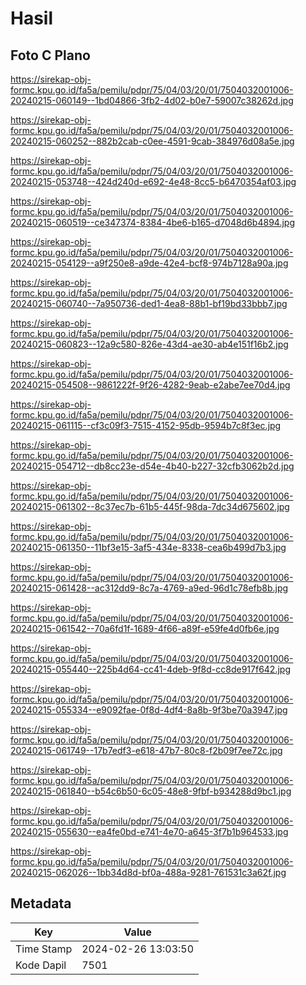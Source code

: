 # Hasil

## Foto C Plano

https://sirekap-obj-formc.kpu.go.id/fa5a/pemilu/pdpr/75/04/03/20/01/7504032001006-20240215-060149--1bd04866-3fb2-4d02-b0e7-59007c38262d.jpg

https://sirekap-obj-formc.kpu.go.id/fa5a/pemilu/pdpr/75/04/03/20/01/7504032001006-20240215-060252--882b2cab-c0ee-4591-9cab-384976d08a5e.jpg

https://sirekap-obj-formc.kpu.go.id/fa5a/pemilu/pdpr/75/04/03/20/01/7504032001006-20240215-053748--424d240d-e692-4e48-8cc5-b6470354af03.jpg

https://sirekap-obj-formc.kpu.go.id/fa5a/pemilu/pdpr/75/04/03/20/01/7504032001006-20240215-060519--ce347374-8384-4be6-b165-d7048d6b4894.jpg

https://sirekap-obj-formc.kpu.go.id/fa5a/pemilu/pdpr/75/04/03/20/01/7504032001006-20240215-054129--a9f250e8-a9de-42e4-bcf8-974b7128a90a.jpg

https://sirekap-obj-formc.kpu.go.id/fa5a/pemilu/pdpr/75/04/03/20/01/7504032001006-20240215-060740--7a950736-ded1-4ea8-88b1-bf19bd33bbb7.jpg

https://sirekap-obj-formc.kpu.go.id/fa5a/pemilu/pdpr/75/04/03/20/01/7504032001006-20240215-060823--12a9c580-826e-43d4-ae30-ab4e151f16b2.jpg

https://sirekap-obj-formc.kpu.go.id/fa5a/pemilu/pdpr/75/04/03/20/01/7504032001006-20240215-054508--9861222f-9f26-4282-9eab-e2abe7ee70d4.jpg

https://sirekap-obj-formc.kpu.go.id/fa5a/pemilu/pdpr/75/04/03/20/01/7504032001006-20240215-061115--cf3c09f3-7515-4152-95db-9594b7c8f3ec.jpg

https://sirekap-obj-formc.kpu.go.id/fa5a/pemilu/pdpr/75/04/03/20/01/7504032001006-20240215-054712--db8cc23e-d54e-4b40-b227-32cfb3062b2d.jpg

https://sirekap-obj-formc.kpu.go.id/fa5a/pemilu/pdpr/75/04/03/20/01/7504032001006-20240215-061302--8c37ec7b-61b5-445f-98da-7dc34d675602.jpg

https://sirekap-obj-formc.kpu.go.id/fa5a/pemilu/pdpr/75/04/03/20/01/7504032001006-20240215-061350--11bf3e15-3af5-434e-8338-cea6b499d7b3.jpg

https://sirekap-obj-formc.kpu.go.id/fa5a/pemilu/pdpr/75/04/03/20/01/7504032001006-20240215-061428--ac312dd9-8c7a-4769-a9ed-96d1c78efb8b.jpg

https://sirekap-obj-formc.kpu.go.id/fa5a/pemilu/pdpr/75/04/03/20/01/7504032001006-20240215-061542--70a6fd1f-1689-4f66-a89f-e59fe4d0fb6e.jpg

https://sirekap-obj-formc.kpu.go.id/fa5a/pemilu/pdpr/75/04/03/20/01/7504032001006-20240215-055440--225b4d64-cc41-4deb-9f8d-cc8de917f642.jpg

https://sirekap-obj-formc.kpu.go.id/fa5a/pemilu/pdpr/75/04/03/20/01/7504032001006-20240215-055334--e9092fae-0f8d-4df4-8a8b-9f3be70a3947.jpg

https://sirekap-obj-formc.kpu.go.id/fa5a/pemilu/pdpr/75/04/03/20/01/7504032001006-20240215-061749--17b7edf3-e618-47b7-80c8-f2b09f7ee72c.jpg

https://sirekap-obj-formc.kpu.go.id/fa5a/pemilu/pdpr/75/04/03/20/01/7504032001006-20240215-061840--b54c6b50-6c05-48e8-9fbf-b934288d9bc1.jpg

https://sirekap-obj-formc.kpu.go.id/fa5a/pemilu/pdpr/75/04/03/20/01/7504032001006-20240215-055630--ea4fe0bd-e741-4e70-a645-3f7b1b964533.jpg

https://sirekap-obj-formc.kpu.go.id/fa5a/pemilu/pdpr/75/04/03/20/01/7504032001006-20240215-062026--1bb34d8d-bf0a-488a-9281-761531c3a62f.jpg


## Metadata

| Key        | Value               |
| ---------- | ------------------- |
| Time Stamp | 2024-02-26 13:03:50 |
| Kode Dapil | 7501                |



